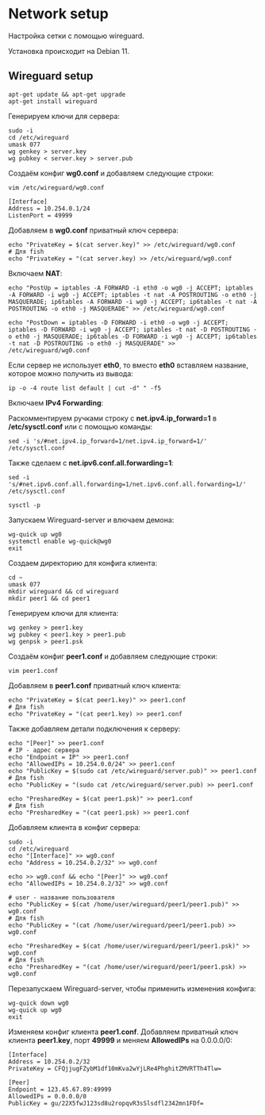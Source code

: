 # Network setup



Настройка сетки с помощью wireguard.



Установка происходит на Debian 11.

## Wireguard setup

```
apt-get update && apt-get upgrade
apt-get install wireguard
```

Генерируем ключи для сервера:

```
sudo -i
cd /etc/wireguard
umask 077
wg genkey > server.key
wg pubkey < server.key > server.pub
```

Создаём конфиг **wg0.conf** и добавляем следующие строки:

```
vim /etc/wireguard/wg0.conf
```

```
[Interface]
Address = 10.254.0.1/24
ListenPort = 49999
```

Добавляем в **wg0.conf** приватный ключ сервера:

```
echo "PrivateKey = $(cat server.key)" >> /etc/wireguard/wg0.conf
# Для fish
echo "PrivateKey = "(cat server.key) >> /etc/wireguard/wg0.conf
```

Включаем **NAT**:

```
echo "PostUp = iptables -A FORWARD -i eth0 -o wg0 -j ACCEPT; iptables -A FORWARD -i wg0 -j ACCEPT; iptables -t nat -A POSTROUTING -o eth0 -j MASQUERADE; ip6tables -A FORWARD -i wg0 -j ACCEPT; ip6tables -t nat -A POSTROUTING -o eth0 -j MASQUERADE" >> /etc/wireguard/wg0.conf
```

```
echo "PostDown = iptables -D FORWARD -i eth0 -o wg0 -j ACCEPT; iptables -D FORWARD -i wg0 -j ACCEPT; iptables -t nat -D POSTROUTING -o eth0 -j MASQUERADE; ip6tables -D FORWARD -i wg0 -j ACCEPT; ip6tables -t nat -D POSTROUTING -o eth0 -j MASQUERADE" >> /etc/wireguard/wg0.conf
```

Если сервер не использует **eth0**, то вместо **eth0** вставляем название, которое можно получить из вывода:

```
ip -o -4 route list default | cut -d" " -f5
```

Включаем **IPv4 Forwarding**:

Раскомментируем ручками строку с **net.ipv4.ip_forward=1** в **/etc/sysctl.conf** или с помощью команды:

```
sed -i 's/#net.ipv4.ip_forward=1/net.ipv4.ip_forward=1/' /etc/sysctl.conf
```

Также сделаем с **net.ipv6.conf.all.forwarding=1**:

```
sed -i 's/#net.ipv6.conf.all.forwarding=1/net.ipv6.conf.all.forwarding=1/' /etc/sysctl.conf
```

```
sysctl -p
```

Запускаем Wireguard-server и влючаем демона:

```
wg-quick up wg0
systemctl enable wg-quick@wg0
exit
```

Создаем директорию для конфига клиента:

```
cd ~
umask 077
mkdir wireguard && cd wireguard
mkdir peer1 && cd peer1
```

Генерируем ключи для клиента:

```
wg genkey > peer1.key
wg pubkey < peer1.key > peer1.pub
wg genpsk > peer1.psk
```

Создаём конфиг **peer1.conf** и добавляем следующие строки:

```
vim peer1.conf
```

Добавляем в **peer1.conf** приватный ключ клиента:

```
echo "PrivateKey = $(cat peer1.key)" >> peer1.conf
# Для fish
echo "PrivateKey = "(cat peer1.key) >> peer1.conf
```

Также добавляем детали подключения к серверу:

```
echo "[Peer]" >> peer1.conf
# IP - адрес сервера  
echo "Endpoint = IP" >> peer1.conf
echo "AllowedIPs = 10.254.0.0/24" >> peer1.conf
echo "PublicKey = $(sudo cat /etc/wireguard/server.pub)" >> peer1.conf
# Для fish
echo "PublicKey = "(sudo cat /etc/wireguard/server.pub) >> peer1.conf

echo "PresharedKey = $(cat peer1.psk)" >> peer1.conf
# Для fish
echo "PresharedKey = "(cat peer1.psk) >> peer1.conf
```

Добавляем клиента в конфиг сервера:

```
sudo -i
cd /etc/wireguard
echo "[Interface]" >> wg0.conf
echo "Address = 10.254.0.2/32" >> wg0.conf

echo >> wg0.conf && echo "[Peer]" >> wg0.conf
echo "AllowedIPs = 10.254.0.2/32" >> wg0.conf

# user - название пользователя
echo "PublicKey = $(cat /home/user/wireguard/peer1/peer1.pub)" >> wg0.conf
# Для fish
echo "PublicKey = "(cat /home/user/wireguard/peer1/peer1.pub) >> wg0.conf

echo "PresharedKey = $(cat /home/user/wireguard/peer1/peer1.psk)" >> wg0.conf
# Для fish
echo "PresharedKey = "(cat /home/user/wireguard/peer1/peer1.psk) >> wg0.conf
```

Перезапускаем Wireguard-server, чтобы применить изменения конфига:

```
wg-quick down wg0
wg-quick up wg0
exit
```

Изменяем конфиг клиента **peer1.conf**. Добавляем приватный ключ клиента **peer1.key**, порт **49999** и меняем **AllowedIPs** на 0.0.0.0/0:

```
[Interface]
Address = 10.254.0.2/32
PrivateKey = CFQjjugFZybM1df10mKva2wYjLRe4PhghitZMVRTTh4Tlw=

[Peer]
Endpoint = 123.45.67.89:49999
AllowedIPs = 0.0.0.0/0
PublicKey = gu/22X5fwJ123sd8u2ropqvR3sSlsdfl2342mn1FDf=
```
